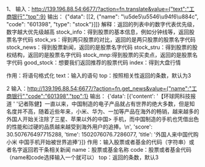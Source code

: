 1、
输入：http://139.196.88.54:6677/?action=fn.translate&value={"text":"工商银行","top":9}
输出：
{"data": [[2, {"name": "\u5de5\u5546\u94f6\u884c", "code": "601398", "type": "stock"}]]}
解释：返回的列表中的数字代表优先级，数字越大优先级越高
stock_info：得到股票的基本信息，例如分钟线等，返回股票名字代码
stock_vs：得到两只股票的对比，返回的是两只股票的股票名字代码
stock_news：得到股票新闻，返回的是股票名字代码
stock_stru：得到股票的股权结构，返回的是股票名字代码
stock_mnp:得到股票的买卖点，返回的是股票名字代码
good_stock：想要我们返回推荐的股票代码
index：得到大盘行情

作用：将语句格式化
text：输入的语句
top：按照相关性返回的条数，默认为3

2
输入：http://139.196.88.54:6677/?action=fn.get_news&value={"name":"工商银行","code":"601398","top":1}
输出：
{'data': [{'content': '【环球网科技报道 '
                      '记者陈健】一直以来，中国制造的电子产品就占有世界的绝大多数，但是知名度并不高，随着近些年来，小米、华为、一加等产品在海外的畅销，越来越多的外国人开始关注除了三星、苹果以外的中国>
手机，而中国制造的手机也凭借出色的性能和过硬的品质越来越受到海外用户的追捧。\n',
           'score': 30.507676497715288,
           'time': 1502076076.7286077,
           'title': '外国人来中国代购小米 中国手机开始被世界追捧'}]}
作用：输入股票或者基金的代码（字符串）或者名字返回若干条相关新闻
name：股票或基金名称
code：股票或者基金代码
（name和code选择输入一个就可以）
top：返回的条数，默认3
                                                                                                                                                                                                        

                                                                                                                                                                                                        
